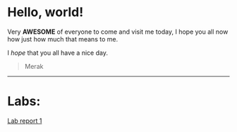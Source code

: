 # Hello, world!

Very **AWESOME** of everyone to come and visit me today, I hope you all now how just how much that means to me.

I *hope* that you all have a nice day.

> Merak

---

# Labs:

[Lab report 1](/labs/lab-report-1-week-0.html)